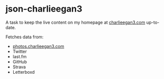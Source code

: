 # json-charlieegan3

A task to keep the live content on my homepage at
[charlieegan3.com](http://charlieegan3.com) up-to-date.

Fetches data from:

* [photos.charlieegan3.com](https://photos.charlieegan3.com)
* Twitter
* last.fm
* GitHub
* Strava
* Letterboxd

